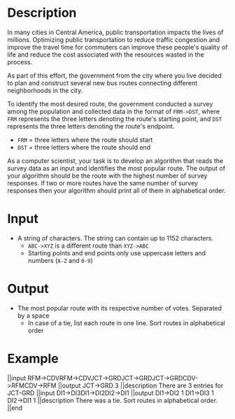# Description

In many cities in Central America, public transportation impacts the lives of millions. Optimizing public transportation to reduce traffic congestion and improve the travel time for commuters can improve these people's quality of life and reduce the cost associated with the resources wasted in the process.

As part of this effort, the government from the city where you live decided to plan and construct several new bus routes connecting different neighborhoods in the city.

To identify the most desired route, the government conducted a survey among the population and collected data in the format of `FRM->DST`, where `FRM` represents the three letters denoting the route's starting point, and `DST` represents the three letters denoting the route's endpoint.

- `FRM` = three letters where the route should start
- `DST` = three letters where the route should end

As a computer scientist, your task is to develop an algorithm that reads the survey data as an input and identifies the most popular route. The output of your algorithm should be the route with the highest number of survey responses. If two or more routes have the same number of survey responses then your algorithm should print all of them in alphabetical order.

# Input

- A string of characters. The string can contain up to 1152 characters.
  - `ABC->XYZ` is a different route than `XYZ->ABC`
  - Starting points and end points only use uppercase letters and numbers (`A-Z` and `0-9`)

# Output

- The most popular route with its respective number of votes. Separated by a space
  - In case of a tie, list each route in one line. Sort routes in alphabetical order

# Example

||input
RFM->CDVRFM->CDVJCT->GRDJCT->GRDJCT->GRDCDV->RFMCDV->RFM
||output
JCT->GRD 3
||description
There are 3 entries for JCT-GRD
||input
DI1->DI3DI1->DI2DI2->DI1
||output
DI1->DI2 1
DI1->DI3 1
DI2->DI1 1
||description
There was a tie. Sort routes in alphabetical order.
||end
